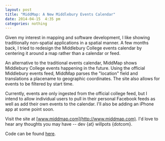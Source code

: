 ```yaml
---
layout: post
title: "MiddMap: A New Middlebury Events Calendar"
date: 2014-04-15  4:35 pm
categories: nothing
---
```


Given my interest in mapping and software development, I like showing traditionally non-spatial applications in a spatial manner. A few months back, I tried to redesign the Middlebury College events calendar by centering it around a map rather than a calendar or feed.

An alternative to the traditional events calendar, MiddMap shows Middlebury College events happening in the future. Using the official Middlebury events feed, MiddMap parses the "location" field and translations a placename to geographic coordinates. The site also allows for events to be filtered by start time.

Currently, events are only ingested from the official college feed, but I intend to allow individual users to pull in their personal Facebook feeds as well as add their own events to the calendar. I'll also be adding an iPhone app at some point soon.

Visit the site at [www.middmap.com](http://www.middmap.com). I'd love to hear any thoughts you may have -- dev {at} willpots {dotcom}.

Code can be found [here](https://github.com/willpots/middmap).